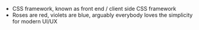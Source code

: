 - CSS framework, known as front end / client side CSS framework
- Roses are red, violets are blue, arguably everybody loves the simplicity for modern UI/UX
